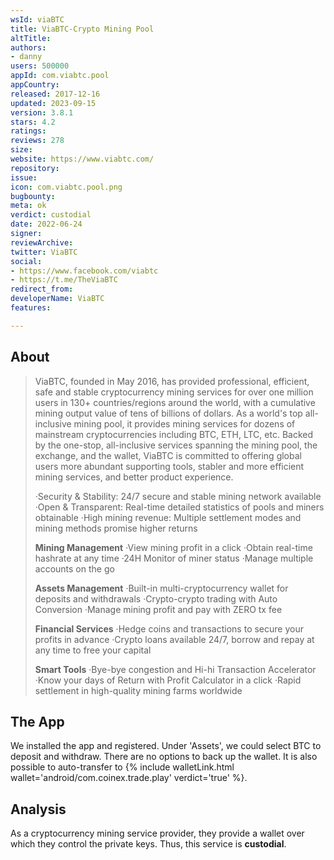 ```yaml
---
wsId: viaBTC
title: ViaBTC-Crypto Mining Pool
altTitle: 
authors:
- danny
users: 500000
appId: com.viabtc.pool
appCountry: 
released: 2017-12-16
updated: 2023-09-15
version: 3.8.1
stars: 4.2
ratings: 
reviews: 278
size: 
website: https://www.viabtc.com/
repository: 
issue: 
icon: com.viabtc.pool.png
bugbounty: 
meta: ok
verdict: custodial
date: 2022-06-24
signer: 
reviewArchive: 
twitter: ViaBTC
social:
- https://www.facebook.com/viabtc
- https://t.me/TheViaBTC
redirect_from: 
developerName: ViaBTC
features: 

---
```


## About 

> ViaBTC, founded in May 2016, has provided professional, efficient, safe and stable cryptocurrency
mining services for over one million users in 130+ countries/regions around the world, with a cumulative mining output value of tens of billions of dollars. As a world's top all-inclusive mining pool, it provides mining services for dozens of mainstream cryptocurrencies including BTC, ETH, LTC, etc. Backed by the one-stop, all-inclusive services spanning the mining pool, the exchange, and the wallet, ViaBTC is committed to offering global users more abundant supporting tools, stabler and more efficient mining services, and better product experience.
>
> ·Security & Stability: 24/7 secure and stable mining network available
> ·Open & Transparent: Real-time detailed statistics of pools and miners obtainable
> ·High mining revenue: Multiple settlement modes and mining methods promise higher returns
>
> **Mining Management**
·View mining profit in a click
·Obtain real-time hashrate at any time
·24H Monitor of miner status
·Manage multiple accounts on the go
>
> **Assets Management**
·Built-in multi-cryptocurrency wallet for deposits and withdrawals
·Crypto-crypto trading with Auto Conversion
·Manage mining profit and pay with ZERO tx fee
>
> **Financial Services**
·Hedge coins and transactions to secure your profits in advance
·Crypto loans available 24/7, borrow and repay at any time to free your capital
>
> **Smart Tools**
·Bye-bye congestion and Hi-hi Transaction Accelerator
·Know your days of Return with Profit Calculator in a click
·Rapid settlement in high-quality mining farms worldwide

## The App 

We installed the app and registered. Under 'Assets', we could select BTC to deposit and withdraw. There are no options to back up the wallet. It is also possible to auto-transfer to {% include walletLink.html wallet='android/com.coinex.trade.play' verdict='true' %}. 

## Analysis 

As a cryptocurrency mining service provider, they provide a wallet over which they control the private keys. Thus, this service is **custodial**.
